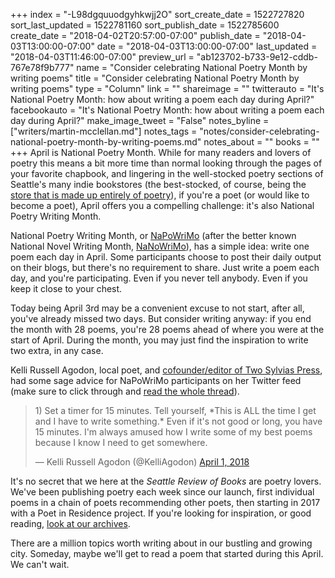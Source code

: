 +++
index = "-L98dgquuodgyhkwjj2O"
sort_create_date = 1522727820
sort_last_updated = 1522781160
sort_publish_date = 1522785600
create_date = "2018-04-02T20:57:00-07:00"
publish_date = "2018-04-03T13:00:00-07:00"
date = "2018-04-03T13:00:00-07:00"
last_updated = "2018-04-03T11:46:00-07:00"
preview_url = "ab123702-b733-9e12-cddb-767e78f9b777"
name = "Consider celebrating National Poetry Month by writing poems"
title = "Consider celebrating National Poetry Month by writing poems"
type = "Column"
link = ""
shareimage = ""
twitterauto = "It's National Poetry Month: how about writing a poem each day during April?"
facebookauto = "It's National Poetry Month: how about writing a poem each day during April?"
make_image_tweet = "False"
notes_byline = ["writers/martin-mcclellan.md"]
notes_tags = "notes/consider-celebrating-national-poetry-month-by-writing-poems.md"
notes_about = ""
books = ""
+++
April is National Poetry Month. While for many readers and lovers of poetry this means a bit more time than normal looking through the pages of your favorite chapbook, and lingering in the well-stocked poetry sections of Seattle's many indie bookstores (the best-stocked, of course, being the [store that is made up entirely of poetry](http://www.openpoetrybooks.com)), if you're a poet (or would like to become a poet), April offers you a compelling challenge: it's also National Poetry Writing Month.

National Poetry Writing Month, or [NaPoWriMo](http://www.napowrimo.net/) (after the better known National Novel Writing Month, [NaNoWriMo](https://nanowrimo.org "National Novel Writing Month")), has a simple idea: write one poem each day in April. Some participants choose to post their daily output on their blogs, but there's no requirement to share. Just write a poem each day, and you're participating. Even if you never tell anybody. Even if you keep it close to your chest.

Today being April 3rd may be a convenient excuse to not start, after all, you've already missed two days. But consider writing anyway: if you end the month with 28 poems, you're 28 poems ahead of where you were at the start of April. During the month, you may just find the inspiration to write two extra, in any case.

Kelli Russell Agodon, local poet, and [cofounder/editor of Two Sylvias Press](http://www.twosylviaspress.com/ "Home"), had some sage advice for NaPoWriMo participants on her Twitter feed (make sure to click through and [read the whole thread](https://twitter.com/KelliAgodon/status/980542399469334528)).

<blockquote class="twitter-tweet" data-lang="en"><p lang="en" dir="ltr">1) Set a timer for 15 minutes.  Tell yourself, *This is ALL the time I get and I have to write something.* Even if it&#39;s not good or long, you have 15 minutes. I&#39;m always amused how I write some of my best poems because I know I need to get somewhere.</p>&mdash; Kelli Russell Agodon (@KelliAgodon) <a href="https://twitter.com/KelliAgodon/status/980542399469334528?ref_src=twsrc%5Etfw">April 1, 2018</a></blockquote>
<script async src="https://platform.twitter.com/widgets.js" charset="utf-8"></script>

<div class="break"></div>

It's no secret that we here at the _Seattle Review of Books_ are poetry lovers. We've been publishing poetry each week since our launch, first individual poems in a chain of poets recommending other poets, then starting in 2017 with a Poet in Residence project. If you're looking for inspiration, or good reading, [look at our archives](http://www.seattlereviewofbooks.com/tags/tuesday-poem/ "The Seattle Review of Books"). 

There are a million topics worth writing about in our bustling and growing city. Someday, maybe we'll get to read a poem that started during this April. We can't wait. 


